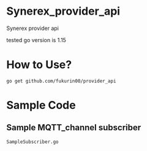 # Synerex_provider_api
Synerex provider api

tested go version is 1.15

# How to Use?
`go get github.com/fukurin00/provider_api`

# Sample Code
## Sample MQTT_channel subscriber
`SampleSubscriber.go`

